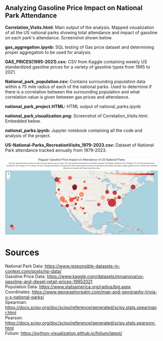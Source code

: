 ## Analyzing Gasoline Price Impact on National Park Attendance

**Correlation_Visits.html:** Main output of the analysis. Mapped visualization of all the US national parks showing total attendance and impact of gasoline on each park's attendance. Screenshot shown below.

**gas_aggregation.ipynb:** SQL testing of Gas price dataset and determining proper aggregation to be used for analysis.

**GAS_PRICES(1995-2021).csv:** CSV from Kaggle containing weekly US standardized gasoline prices for a variety of gasoline types from 1995 to 2021.

**National_park_population.csv:** Contains surrounding population data within a 75 mile radius of each of the national parks. Used to determine if there is a correlation between the surrounding population and what correlation value is given between gas prices and attendance.

**national_park_project.HTML:** HTML output of national_parks.ipynb

**national_park_visualization.png:** Screenshot of Correlation_Visits.html. Embedded below.

**national_parks.ipynb:** Jupyter notebook containing all the code and analysis of the project.

**US-National-Parks_RecreationVisits_1979-2023.csv:** Dataset of National Park attendance tracked annually from 1979-2023.

![plot](National_park_visualization.png)

# Sources

National Park Data: https://www.responsible-datasets-in-context.com/posts/np-data/ \
Gasoline Price Data: https://www.kaggle.com/datasets/mruanova/us-gasoline-and-diesel-retail-prices-19952021 \
Population Data: https://www.statsamerica.org/radius/big.aspx \
Coordinates: https://www.geographyrealm.com/map-and-geography-trivia-u-s-national-parks/ \
Spearman: https://docs.scipy.org/doc/scipy/reference/generated/scipy.stats.spearmanr.html \
Pearson: https://docs.scipy.org/doc/scipy/reference/generated/scipy.stats.pearsonr.html \
Folium: https://python-visualization.github.io/folium/latest/
